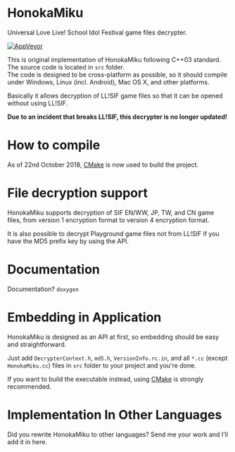 HonokaMiku
==========
Universal Love Live! School Idol Festival game files decrypter. 

[![AppVeyor](https://ci.appveyor.com/api/projects/status/github/MikuAuahDark/honokamiku?branch=master&svg=true)](https://ci.appveyor.com/project/MikuAuahDark/honokamiku)

This is original implementation of HonokaMiku following C++03 standard. The source code is located in `src` folder.  
The code is designed to be cross-platform as possible, so it should compile under Windows, Linux (incl. Android), Mac OS X, and other platforms.

Basically it allows decryption of LL!SIF game files so that it can be opened without using LL!SIF.

**Due to an incident that breaks LL!SIF, this decrypter is no longer updated!**

How to compile
==============

As of 22nd October 2018, [CMake](https://cmake.org/) is now used to build the project.

File decryption support
=======================
HonokaMiku supports decryption of SIF EN/WW, JP, TW, and CN game files, from version 1 encryption format to version 4 encryption format.

It is also possible to decrypt Playground game files not from LL!SIF if you have the MD5 prefix key by using the API.

Documentation
=============

Documentation? `doxygen`

Embedding in Application
========================
HonokaMiku is designed as an API at first, so embedding should be easy and straightforward.

Just add `DecrypterContext.h`, `md5.h`, `VersionInfo.rc.in`, and all `*.cc` (except `HonokaMiku.cc`) files in `src` folder to your project and you're done.

If you want to build the executable instead, using [CMake](https://cmake.org/) is strongly recommended.

Implementation In Other Languages
=================================
Did you rewrite HonokaMiku to other languages? Send me your work and I'll add it in here.
